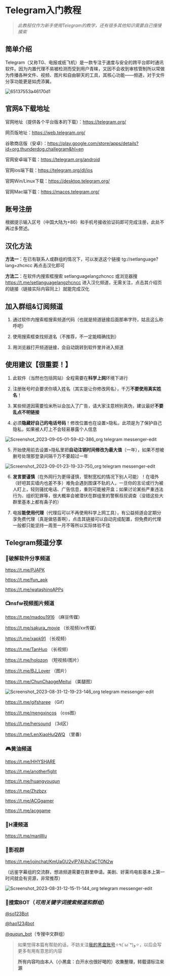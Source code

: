 # Telegram入门教程

>*此教程仅作为新手使用Telegram的教学，还有很多其他知识需要自己慢慢摸索*

## 简单介绍

Telegram（又称TG、电报或纸飞机）是一款专注于速度与安全的跨平台即时通讯软件。因为内置代理不易被检测而受到用户青睐，又因不会收到审核管制所以常做为传播各种文件、视频、图片和自由聊天的工具，其核心功能——频道，对于文件分享功能更是如虎添翼。

![65137553a46170d1](https://github.com/tuojiaxin/Telegram/assets/104051247/0fb945c0-2adf-4fab-bf0d-e035f8bac0e3)

## 官网&下载地址

官网地址（提供各个平台版本的下载）：https://telegram.org/

网页版地址：https://web.telegram.org/

谷歌商店版（安卓）：https://play.google.com/store/apps/details?id=org.thunderdog.challegram&hl=en

官网安卓端下载：https://telegram.org/android

官网ios端下载：https://telegram.org/dl/ios

官网Win/Linux下载：https://desktop.telegram.org/

官网Mac端下载：https://macos.telegram.org/

## 账号注册

根据提示输入区号（中国大陆为+86）和手机号接收验证码即可完成注册，此处不再过多赘述。

## 汉化方法
**方法一**：在已有联系人或群组的情况下，可以发送这个链接 tg://setlanguage?lang=zhcncc 再点击汉化即可

**方法二**：在软件内搜索框搜索 setlanguagelangzhcncc 或浏览器搜 https://t.me/setlanguagelangzhcncc 进入汉化频道，无需关注，点击其介绍页的链接（链接实际内容同上）就能完成汉化

## 加入群组&订阅频道
1. 通过软件内搜索框搜索频道代码（也就是频道链接后面那串字符，姑且这么称呼吧）

2. 使用搜索框查找频道名（不推荐，不一定能精确找到）

3. 用浏览器打开频道链接，会自动跳转到软件里并进入频道

## 使用建议【很重要！】
1. 此软件（当然也包括网站）全程需要在**科学上网**环境下进行

2. 注册账号时会要求你填入姓名（其实是让你修改网名），千万**不要使用真实姓名**！

3. 某些频道因需要恰米所以会加入了广告，请大家注意辨别真伪，建议最好**不要乱点不明链接**

4. 必须**隐藏好自己的电话号码**！修改位置也在设置>隐私，此项是为了保护自己隐私，如果被人盯上不会轻易暴露个人信息

![Screenshot_2023-09-05-01-59-42-386_org telegram messenger-edit](https://github.com/tuojiaxin/Telegram/assets/104051247/2c1235e0-e10e-4e62-a4be-fc087e8e348c)

5. 开始使用前去设置>隐私里把**自动注销时间修改为最大值**（一年），如果不想被删号处理那登录间隔千万不要超过一年

![Screenshot_2023-09-01-23-19-33-750_org telegram messenger-edit](https://github.com/tuojiaxin/Telegram/assets/104051247/84e1d094-e2f0-40bf-9d75-c61f0e6a2a77)

6. **发言要谨慎**（在外网行为更得谨慎，管制宽松的情况下别人可能）！在墙外（好吧其实墙内也差不多）难免会遇到图谋不轨的人，一旦你的言论或行为被人盯上，轻则骚扰电话、广告信息，重则可能被开盒；如果讨论某些严重违法行为、组织犯罪等，很大概率会被潜伏在群组里的警察叔叔调查（没错这些大群里基本上都有条子的）

7. 电报**能使用代理**（代理后可以不再使用科学上网工具），有公益频道会定期分享免费代理（真是做慈善啊），点击其链接可以自动完成配置，但免费的代理一般都只能坚持一周至一月不等所以实际体验不佳

## Telegram频道分享

### 💾破解软件分享频道

https://t.me/PJAPK

https://t.me/fun_apk

https://t.me/watashinoAPPs

### 📺nsfw视频图片频道

https://t.me/madou1916 （麻豆传媒）

https://t.me/sakura_movie （长视频/xx传媒）

https://t.me/xapk91 （长视频）

https://t.me/TanHuo （长视频）

https://t.me/holozon （短视频/图片）

https://t.me/BJ_Lover （图片）

https://t.me/ChunChaogeMeitui （美腿图）

![Screenshot_2023-08-31-12-19-23-146_org telegram messenger-edit](https://github.com/tuojiaxin/Telegram/assets/104051247/b7137dfa-59b5-4f55-8723-c64b54731015)

https://t.me/gifsharee （Gif）

https://t.me/mengxincos （cos图）

https://t.me/hersound （3d区）

https://t.me/LenXiaoHuQWQ （里番）

### 🎮黄油频道

https://t.me/HHYSHARE

https://t.me/anotherfight

https://t.me/huangyouqun

https://t.me/Zhzbzx

https://t.me/ACGgamer

https://t.me/acggame

### 📖H漫频道

https://t.me/manWu

### 🎥影视群

https://t.me/joinchat/KmUaGU2yIP74UhZqCTON2w

（远鉴字幕组的交流群，想进频道需要在群里申请。美剧、好莱坞电影基本上第一时间就会有资源，非常推荐）

![Screenshot_2023-08-31-12-15-11-144_org telegram messenger-edit](https://github.com/tuojiaxin/Telegram/assets/104051247/9590e259-9748-478f-8ce7-8f8c0e0c51a6)

### 🤖搜索BOT（*可用关键字词搜索频道和群组*）

[@so123Bot](https://t.me/So1234Bot)

[@hao1234bot](https://t.me/hao1234bot)

[@ququn_bot](https://t.me/ququn_bot)（专搜中文群组）

>如果觉得本篇有帮助的话，不妨关注[我的黑盒账号](https://www.xiaoheihe.cn/community/user/36272066/post_list)✧٩(ˊωˋ*)و✧，以后会写更多有用有意思的内容
>
>**所有内容均由本人（小黑盒：白开水也很好喝的）收集整理，转载请标注来源**
